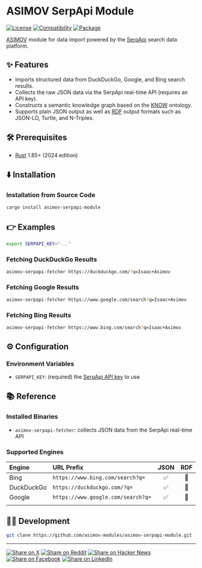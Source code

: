 # ASIMOV SerpApi Module

[![License](https://img.shields.io/badge/license-Public%20Domain-blue.svg)](https://unlicense.org)
[![Compatibility](https://img.shields.io/badge/rust-1.85%2B-blue)](https://blog.rust-lang.org/2025/02/20/Rust-1.85.0/)
[![Package](https://img.shields.io/crates/v/asimov-serpapi-module)](https://crates.io/crates/asimov-serpapi-module)

[ASIMOV] module for data import powered by the [SerpApi] search data platform.

## ✨ Features

- Imports structured data from DuckDuckGo, Google, and Bing search results.
- Collects the raw JSON data via the SerpApi real-time API (requires an API key).
- Constructs a semantic knowledge graph based on the [KNOW] ontology.
- Supports plain JSON output as well as [RDF] output formats such as JSON-LD,
  Turtle, and N-Triples.

## 🛠️ Prerequisites

- [Rust](https://rust-lang.org) 1.85+ (2024 edition)

## ⬇️ Installation

### Installation from Source Code

```bash
cargo install asimov-serpapi-module
```

## 👉 Examples

```bash
export SERPAPI_KEY="..."
```

### Fetching DuckDuckGo Results

```bash
asimov-serpapi-fetcher https://duckduckgo.com/?q=Isaac+Asimov
```

### Fetching Google Results

```bash
asimov-serpapi-fetcher https://www.google.com/search?q=Isaac+Asimov
```

### Fetching Bing Results

```bash
asimov-serpapi-fetcher https://www.bing.com/search?q=Isaac+Asimov
```

## ⚙ Configuration

### Environment Variables

- `SERPAPI_KEY`: (required) the [SerpApi API key] to use

## 📚 Reference

### Installed Binaries

- `asimov-serpapi-fetcher`: collects JSON data from the SerpApi real-time API

### Supported Engines

Engine  | URL Prefix | JSON | RDF
:------ | :--------- | :--: | :--:
Bing | `https://www.bing.com/search?q=` | ✅ | 🚧
DuckDuckGo | `https://duckduckgo.com/?q=` | ✅ | 🚧
Google | `https://www.google.com/search?q=` | ✅ | 🚧
<img width="100" height="1"/> | <img width="550" height="1"/> | <img width="50" height="1"/> | <img width="50" height="1"/>

## 👨‍💻 Development

```bash
git clone https://github.com/asimov-modules/asimov-serpapi-module.git
```

---

[![Share on X](https://img.shields.io/badge/share%20on-x-03A9F4?logo=x)](https://x.com/intent/post?url=https://github.com/asimov-modules/asimov-serpapi-module&text=asimov-serpapi-module)
[![Share on Reddit](https://img.shields.io/badge/share%20on-reddit-red?logo=reddit)](https://reddit.com/submit?url=https://github.com/asimov-modules/asimov-serpapi-module&title=asimov-serpapi-module)
[![Share on Hacker News](https://img.shields.io/badge/share%20on-hn-orange?logo=ycombinator)](https://news.ycombinator.com/submitlink?u=https://github.com/asimov-modules/asimov-serpapi-module&t=asimov-serpapi-module)
[![Share on Facebook](https://img.shields.io/badge/share%20on-fb-1976D2?logo=facebook)](https://www.facebook.com/sharer/sharer.php?u=https://github.com/asimov-modules/asimov-serpapi-module)
[![Share on LinkedIn](https://img.shields.io/badge/share%20on-linkedin-3949AB?logo=linkedin)](https://www.linkedin.com/sharing/share-offsite/?url=https://github.com/asimov-modules/asimov-serpapi-module)

[ASIMOV]: https://github.com/asimov-platform
[KNOW]: https://github.com/know-ontology
[RDF]: https://github.com/rust-rdf
[SerpApi]: https://serpapi.com
[SerpApi API key]: https://serpapi-python.readthedocs.io/en/latest/#serpapi.Client
